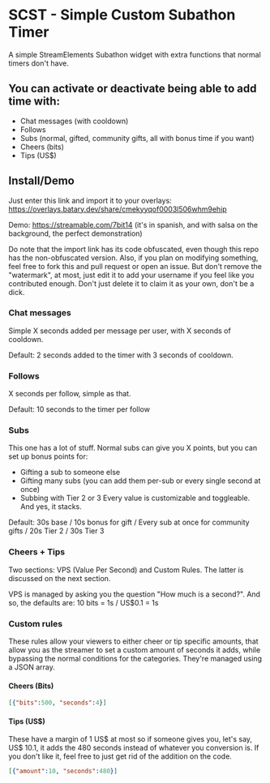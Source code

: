 # SCST - Simple Custom Subathon Timer
A simple StreamElements Subathon widget with extra functions that normal timers don't have.

## You can activate or deactivate being able to add time with:
- Chat messages (with cooldown)
- Follows
- Subs (normal, gifted, community gifts, all with bonus time if you want)
- Cheers (bits)
- Tips (US$)

## Install/Demo
Just enter this link and import it to your overlays: https://overlays.batary.dev/share/cmekyyqof0003l506whm9ehip

Demo: https://streamable.com/7bit14 (it's in spanish, and with salsa on the background, the perfect demonstration)

Do note that the import link has its code obfuscated, even though this repo has the non-obfuscated version.
Also, if you plan on modifying something, feel free to fork this and pull request or open an issue. But don't remove the "watermark", at most, just edit it to add your username if you feel like you contributed enough. Don't just delete it to claim it as your own, don't be a dick.

### Chat messages
Simple X seconds added per message per user, with X seconds of cooldown.

Default: 2 seconds added to the timer with 3 seconds of cooldown.
### Follows
X seconds per follow, simple as that.

Default: 10 seconds to the timer per follow
### Subs
This one has a lot of stuff.
Normal subs can give you X points, but you can set up bonus points for:
- Gifting a sub to someone else
- Gifting many subs (you can add them per-sub or every single second at once)
- Subbing with Tier 2 or 3
Every value is customizable and toggleable.
And yes, it stacks.

Default: 30s base / 10s bonus for gift / Every sub at once for community gifts / 20s Tier 2 / 30s Tier 3

### Cheers + Tips
Two sections: VPS (Value Per Second) and Custom Rules.
The latter is discussed on the next section.

VPS is managed by asking you the question "How much is a second?".
And so, the defaults are: 10 bits = 1s / US$0.1 = 1s

### Custom rules
These rules allow your viewers to either cheer or tip specific amounts, that allow you as the streamer to set a custom amount of seconds it adds, while bypassing the normal conditions for the categories.
They're managed using a JSON array.
#### Cheers (Bits)
```json
[{"bits":500, "seconds":4}]
```
#### Tips (US$)
These have a margin of 1 US$ at most so if someone gives you, let's say, US$ 10.1, it adds the 480 seconds instead of whatever you conversion is.
If you don't like it, feel free to just get rid of the addition on the code.
```json
[{"amount":10, "seconds":480}]
```
